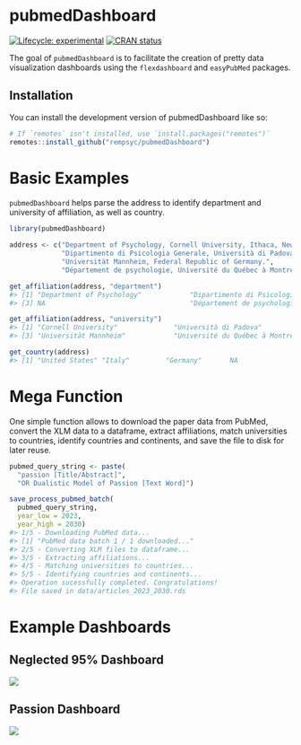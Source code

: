 
<!-- README.md is generated from README.Rmd. Please edit that file -->

# pubmedDashboard

<!-- badges: start -->

[![Lifecycle:
experimental](https://img.shields.io/badge/lifecycle-experimental-orange.svg)](https://lifecycle.r-lib.org/articles/stages.html#experimental)
[![CRAN
status](https://www.r-pkg.org/badges/version/pubmedDashboard)](https://CRAN.R-project.org/package=pubmedDashboard)
<!-- badges: end -->

The goal of `pubmedDashboard` is to facilitate the creation of pretty
data visualization dashboards using the `flexdashboard` and `easyPubMed`
packages.

## Installation

You can install the development version of pubmedDashboard like so:

``` r
# If `remotes` isn't installed, use `install.packages("remotes")`
remotes::install_github("rempsyc/pubmedDashboard")
```

# Basic Examples

`pubmedDashboard` helps parse the address to identify department and
university of affiliation, as well as country.

``` r
library(pubmedDashboard)

address <- c("Department of Psychology, Cornell University, Ithaca, New York 14853-7601.",
             "Dipartimento di Psicologia Generale, Università di Padova, Italy.",
             "Universität Mannheim, Federal Republic of Germany.",
             "Département de psychologie, Université du Québec à Montréal.")

get_affiliation(address, "department")
#> [1] "Department of Psychology"            "Dipartimento di Psicologia Generale"
#> [3] NA                                    "Département de psychologie"

get_affiliation(address, "university")
#> [1] "Cornell University"              "Università di Padova"           
#> [3] "Universität Mannheim"            "Université du Québec à Montréal"

get_country(address)
#> [1] "United States" "Italy"         "Germany"       NA
```

# Mega Function

One simple function allows to download the paper data from PubMed,
convert the XLM data to a dataframe, extract affiliations, match
universities to countries, identify countries and continents, and save
the file to disk for later reuse.

``` r
pubmed_query_string <- paste(
  "passion [Title/Abstract]",
  "OR Dualistic Model of Passion [Text Word]")

save_process_pubmed_batch(
  pubmed_query_string,
  year_low = 2023,
  year_high = 2030)
#> 1/5 - Downloading PubMed data...
#> [1] "PubMed data batch 1 / 1 downloaded..."
#> 2/5 - Converting XLM files to dataframe...
#> 3/5 - Extracting affiliations...
#> 4/5 - Matching universities to countries...
#> 5/5 - Identifying countries and continents...
#> Operation sucessfully completed. Congratulations! 
#> File saved in data/articles_2023_2030.rds
```

# Example Dashboards

## Neglected 95% Dashboard

[![](https://rempsyc.github.io/pubmedDashboard/images/figures/n95.png)](https://remi-theriault.com/dashboards/neglected_95)

## Passion Dashboard

[![](https://rempsyc.github.io/pubmedDashboard/images/figures/passion.png)](https://remi-theriault.com/dashboards/passion)
